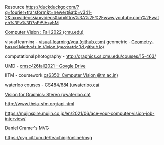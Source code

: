 Resource
https://duckduckgo.com/?q=fourier+transform&t=newext&atb=v341-2&iax=videos&ia=videos&iai=https%3A%2F%2Fwww.youtube.com%2Fwatch%3Fv%3D2oEt5lbsyhM


[Computer Vision : Fall 2022 (cmu.edu)](http://16385.courses.cs.cmu.edu/fall2022/)


visual learning - [visual-learning/vqa (github.com)](https://github.com/visual-learning/vqa)
geometric - [Geometry-based Methods in Vision (geometric3d.github.io)](https://geometric3d.github.io/)

computational photography - http://graphics.cs.cmu.edu/courses/15-463/


UMD - [cmsc426fall2021 - Google Drive](https://drive.google.com/drive/folders/1jus9wxCrw_X_WJTp89XICZ-EDQ6Y524X)


IITM - coursework [cs6350: Computer Vision (iitm.ac.in)](http://www.cse.iitm.ac.in/~vplab/computer_vision.html)



waterloo courses - [CS484/684 (uwaterloo.ca)](https://cs.uwaterloo.ca/~yboykov/Courses/cs484_2018/)

[Vision for Graphics: Stereo (uwaterloo.ca)](https://cs.uwaterloo.ca/~yboykov/Courses/cs484_2018/Lectures/lec07_multi_view_geometry.pdf)

http://www.theia-sfm.org/api.html

https://mujinspire.mujin.co.jp/en/2021/06/ace-your-computer-vision-job-interview/

Daniel Cramer's MVG

https://cvg.cit.tum.de/teaching/online/mvg
